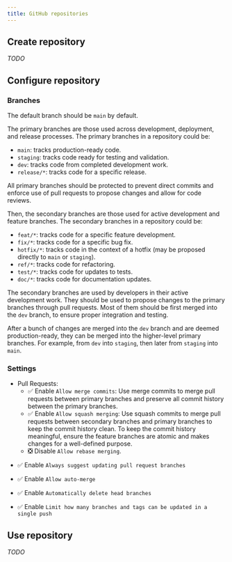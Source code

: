 ```yaml
---
title: GitHub repositories
---
```


## Create repository

_TODO_


## Configure repository

### Branches

The default branch should be `main` by default.

The primary branches are those used across development, deployment, and release processes.
The primary branches in a repository could be:
- `main`: tracks production-ready code.
- `staging`: tracks code ready for testing and validation.
- `dev`: tracks code from completed development work.
- `release/*`: tracks code for a specific release.

All primary branches should be protected to prevent direct commits and enforce use of pull requests to propose changes and allow for code reviews.

Then, the secondary branches are those used for active development and feature branches.
The secondary branches in a repository could be:
- `feat/*`: tracks code for a specific feature development.
- `fix/*`: tracks code for a specific bug fix.
- `hotfix/*`: tracks code in the context of a hotfix (may be proposed directly to `main` or `staging`).
- `ref/*`: tracks code for refactoring.
- `test/*`: tracks code for updates to tests.
- `doc/*`: tracks code for documentation updates.

The secondary branches are used by developers in their active development work.
They should be used to propose changes to the primary branches through pull requests.
Most of them should be first merged into the `dev` branch, to ensure proper integration and testing.

After a bunch of changes are merged into the `dev` branch and are deemed production-ready, they can be merged into the higher-level primary branches. For example, from `dev` into `staging`, then later from `staging` into `main`.

### Settings

- Pull Requests:
  - ✅ Enable `Allow merge commits`: Use merge commits to merge pull requests between primary branches and preserve all commit history between the primary branches.
  - ✅ Enable `Allow squash merging`: Use squash commits to merge pull requests between secondary branches and primary branches to keep the commit history clean. To keep the commit history meaningful, ensure the feature branches are atomic and makes changes for a well-defined purpose.
  - ❎ Disable `Allow rebase merging`.

<span></span>

- ✅ Enable `Always suggest updating pull request branches`

<span></span>

- ✅ Enable `Allow auto-merge`

<span></span>

- ✅ Enable `Automatically delete head branches`

<span></span>

- ✅ Enable `Limit how many branches and tags can be updated in a single push`


## Use repository

_TODO_
